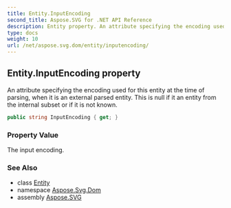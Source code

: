 ```yaml
---
title: Entity.InputEncoding
second_title: Aspose.SVG for .NET API Reference
description: Entity property. An attribute specifying the encoding used for this entity at the time of parsing when it is an external parsed entity. This is null if it an entity from the internal subset or if it is not known
type: docs
weight: 10
url: /net/aspose.svg.dom/entity/inputencoding/
---
```

## Entity.InputEncoding property

An attribute specifying the encoding used for this entity at the time of parsing, when it is an external parsed entity. This is null if it an entity from the internal subset or if it is not known.

```csharp
public string InputEncoding { get; }
```

### Property Value

The input encoding.

### See Also

* class [Entity](../)
* namespace [Aspose.Svg.Dom](../../entity/)
* assembly [Aspose.SVG](../../../)
